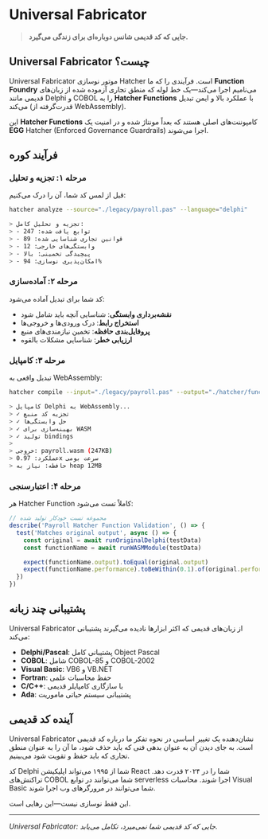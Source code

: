 # Universal Fabricator

> **جایی که کد قدیمی شانس دوباره‌ای برای زندگی می‌گیرد.**

## Universal Fabricator چیست؟

Universal Fabricator موتور نوسازی Hatcher است. فرآیندی را که ما **Function Foundry** می‌نامیم اجرا می‌کند—یک خط لوله که منطق تجاری آزموده شده از زبان‌های قدیمی مانند Delphi و COBOL را به **Hatcher Functions** با عملکرد بالا و ایمن تبدیل می‌کند (قدرت‌گرفته از WebAssembly).

این **Hatcher Functions** کامپوننت‌های اصلی هستند که بعداً مونتاژ شده و در امنیت یک **EGG** Hatcher (Enforced Governance Guardrails) اجرا می‌شوند.

## فرآیند کوره

### مرحله ۱: تجزیه و تحلیل

قبل از لمس کد شما، آن را درک می‌کنیم:

```bash
hatcher analyze --source="./legacy/payroll.pas" --language="delphi"

> تجزیه و تحلیل کامل:
> - توابع یافت شده: 247
> - قوانین تجاری شناسایی شده: 89
> - وابستگی‌های خارجی: 12
> - پیچیدگی تخمینی: بالا
> - امکان‌پذیری نوسازی: 94%
```

### مرحله ۲: آماده‌سازی

کد شما برای تبدیل آماده می‌شود:

- **نقشه‌برداری وابستگی**: شناسایی آنچه باید شامل شود
- **استخراج رابط**: درک ورودی‌ها و خروجی‌ها
- **پروفایل‌بندی حافظه**: تخمین نیازمندی‌های منبع
- **ارزیابی خطر**: شناسایی مشکلات بالقوه

### مرحله ۳: کامپایل

تبدیل واقعی به WebAssembly:

```bash
hatcher compile --input="./legacy/payroll.pas" --output="./hatcher/functions/payroll.wasm"

> کامپایل Delphi به WebAssembly...
> ✓ تجزیه کد منبع
> ✓ حل وابستگی‌ها
> ✓ بهینه‌سازی برای WASM
> ✓ تولید bindings
>
> خروجی: payroll.wasm (247KB)
> عملکرد: 0.97x سرعت بومی
> حافظه: نیاز به heap 12MB
```

### مرحله ۴: اعتبارسنجی

هر Hatcher Function کاملاً تست می‌شود:

```typescript
// مجموعه تست خودکار تولید شده
describe('Payroll Hatcher Function Validation', () => {
  test('Matches original output', async () => {
    const original = await runOriginalDelphi(testData)
    const functionName = await runWASMModule(testData)

    expect(functionName.output).toEqual(original.output)
    expect(functionName.performance).toBeWithin(0.1).of(original.performance)
  })
})
```

## پشتیبانی چند زبانه

Universal Fabricator از زبان‌های قدیمی که اکثر ابزارها نادیده می‌گیرند پشتیبانی می‌کند:

- **Delphi/Pascal**: پشتیبانی کامل Object Pascal
- **COBOL**: شامل COBOL-85 و COBOL-2002
- **Visual Basic**: VB6 و VB.NET
- **Fortran**: حفظ محاسبات علمی
- **C/C++**: با سازگاری کامپایلر قدیمی
- **Ada**: پشتیبانی سیستم حیاتی ماموریت

## آینده کد قدیمی

Universal Fabricator نشان‌دهنده یک تغییر اساسی در نحوه تفکر ما درباره کد قدیمی است. به جای دیدن آن به عنوان بدهی فنی که باید حذف شود، ما آن را به عنوان منطق تجاری که باید حفظ و تقویت شود می‌بینیم.

کد Delphi شما از ۱۹۹۵ می‌تواند اپلیکیشن React شما را در ۲۰۲۴ قدرت دهد. تراکنش‌های COBOL شما می‌توانند در توابع serverless اجرا شوند. محاسبات Visual Basic شما می‌توانند در مرورگرهای وب اجرا شوند.

این فقط نوسازی نیست—این رهایی است.

---

_Universal Fabricator: جایی که کد قدیمی شما نمی‌میرد، تکامل می‌یابد._

<PageCTA
  title="قدیمی را به دارایی‌های مدرن تبدیل کنید"
  subtitle="کد دهه‌ها پیش را به WebAssembly کامپایل کنید و آن را در هر کجا اجرا کنید"
  buttonText="مهاجرت خود را شروع کنید"
  buttonLink="/fa/getting-started"
  buttonStyle="secondary"
  footer="از COBOL به ابر. از Delphi به Docker. کد شما، جهانی."
/>
